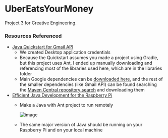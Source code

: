 # UberEatsYourMoney
 Project 3 for Creative Engineering.

### Resources Referenced
- [Java Quickstart for Gmail API](https://developers.google.com/gmail/api/quickstart/java)
    - We created Desktop application credentials
    - Because the Quickstart assumes you made a project using Gradle, but this project uses Ant, I ended up manually downloading and referencing most of the libraries used here, which are in the libraries folder
    - Main Google dependencies can be [downloaded here](https://developers.google.com/api-client-library/java/google-api-java-client/download), and the rest of the smaller dependencies (like Gmail API) can be found searching the [Maven Central repository search](https://search.maven.org/) and downloading them
- [Efficient Java Development for the Raspberry Pi](https://www.instructables.com/Efficient-Development-of-Java-for-the-Raspberry-Pi/)
    - Make a Java with Ant project to run remotely
    
        ![image](https://user-images.githubusercontent.com/6941420/116189182-6b1d5600-a6dd-11eb-946f-c8cac0b45de4.png)
    - The same major version of Java should be running on your Raspberry Pi and on your local machine
